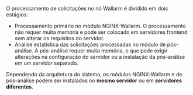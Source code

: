 O processamento de solicitações no nó Wallarm é dividido em dois estágios:

* Processamento primário no módulo NGINX-Wallarm. O processamento não requer muita memória e pode ser colocado em servidores frontend sem alterar os requisitos do servidor.
* Análise estatística das solicitações processadas no módulo de pós-análise. A pós-análise requer muita memória, o que pode exigir alterações na configuração do servidor ou a instalação da pós-análise em um servidor separado.

Dependendo da arquitetura do sistema, os módulos NGINX-Wallarm e de pós-análise podem ser instalados no **mesmo servidor** ou em **servidores diferentes**.